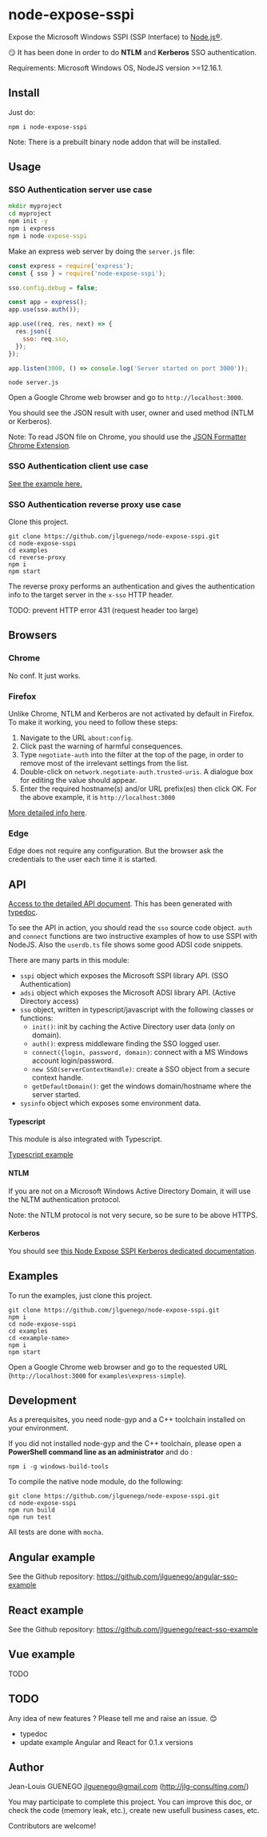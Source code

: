 # node-expose-sspi

Expose the Microsoft Windows SSPI (SSP Interface) to [Node.js®](https://nodejs.org/).

:smirk: It has been done in order to do **NTLM** and **Kerberos** SSO authentication.

Requirements: Microsoft Windows OS, NodeJS version >=12.16.1.

## Install

Just do:

```
npm i node-expose-sspi
```

Note: There is a prebuilt binary node addon that will be installed.

## Usage

### SSO Authentication server use case

```bat
mkdir myproject
cd myproject
npm init -y
npm i express
npm i node-expose-sspi
```

Make an express web server by doing the `server.js` file:

```js
const express = require('express');
const { sso } = require('node-expose-sspi');

sso.config.debug = false;

const app = express();
app.use(sso.auth());

app.use((req, res, next) => {
  res.json({
    sso: req.sso,
  });
});

app.listen(3000, () => console.log('Server started on port 3000'));
```

```
node server.js
```

Open a Google Chrome web browser and go to `http://localhost:3000`.

You should see the JSON result with user, owner and used method (NTLM or Kerberos).

Note: To read JSON file on Chrome, you should use the [JSON Formatter Chrome Extension](https://chrome.google.com/webstore/detail/json-formatter/bcjindcccaagfpapjjmafapmmgkkhgoa).

### SSO Authentication client use case

[See the example here.](./doc/use-case/client.md)

### SSO Authentication reverse proxy use case

Clone this project.

```
git clone https://github.com/jlguenego/node-expose-sspi.git
cd node-expose-sspi
cd examples
cd reverse-proxy
npm i
npm start
```

The reverse proxy performs an authentication and gives the authentication info to the target server in the `x-sso` HTTP header.

TODO: prevent HTTP error 431 (request header too large)

## Browsers

### Chrome

No conf. It just works.

### Firefox

Unlike Chrome, NTLM and Kerberos are not activated by default in Firefox. To make it working, you need to follow these steps:

1. Navigate to the URL `about:config`.
2. Click past the warning of harmful consequences.
3. Type `negotiate-auth` into the filter at the top of the page, in order to remove most of the irrelevant settings from the list.
4. Double-click on `network.negotiate-auth.trusted-uris`. A dialogue box for editing the value should appear.
5. Enter the required hostname(s) and/or URL prefix(es) then click OK. For the above example, it is `http://localhost:3000`

[More detailed info here](http://www.microhowto.info/howto/configure_firefox_to_authenticate_using_spnego_and_kerberos.html).

### Edge

Edge does not require any configuration. But the browser ask the credentials to the user each time it is started.

## API

[Access to the detailed API document](./doc/api/README.md). This has been generated with [typedoc](https://github.com/TypeStrong/typedoc).

To see the API in action, you should read the `sso` source code object. `auth` and `connect` functions are two instructive examples of how to use SSPI with NodeJS. Also the `userdb.ts` file shows some good ADSI code snippets.

There are many parts in this module:

- `sspi` object which exposes the Microsoft SSPI library API. (SSO Authentication)
- `adsi` object which exposes the Microsoft ADSI library API. (Active Directory access)
- `sso` object, written in typescript/javascript with the following classes or functions:
  - `init()`: init by caching the Active Directory user data (only on domain).
  - `auth()`: express middleware finding the SSO logged user.
  - `connect({login, password, domain)`: connect with a MS Windows account login/password.
  - `new SSO(serverContextHandle)`: create a SSO object from a secure context handle.
  - `getDefaultDomain()`: get the windows domain/hostname where the server started.
- `sysinfo` object which exposes some environment data.

#### Typescript

This module is also integrated with Typescript.

[Typescript example](./doc/typescript.md)

#### NTLM

If you are not on a Microsoft Windows Active Directory Domain, it will use the NLTM authentication protocol.

Note: the NTLM protocol is not very secure, so be sure to be above HTTPS.

#### Kerberos

You should see [this Node Expose SSPI Kerberos dedicated documentation](./doc/Kerberos.md).

## Examples

To run the examples, just clone this project.

```
git clone https://github.com/jlguenego/node-expose-sspi.git
npm i
cd node-expose-sspi
cd examples
cd <example-name>
npm i
npm start
```

Open a Google Chrome web browser and go to the requested URL (`http://localhost:3000` for `examples\express-simple`).

## Development

As a prerequisites, you need node-gyp and a C++ toolchain installed on your environment.

If you did not installed node-gyp and the C++ toolchain,
please open a **PowerShell command line as an administrator** and do :

```
npm i -g windows-build-tools
```

To compile the native node module, do the following:

```
git clone https://github.com/jlguenego/node-expose-sspi.git
cd node-expose-sspi
npm run build
npm run test
```

All tests are done with `mocha`.

## Angular example

See the Github repository:
https://github.com/jlguenego/angular-sso-example

## React example

See the Github repository:
https://github.com/jlguenego/react-sso-example

## Vue example

TODO

## TODO

Any idea of new features ? Please tell me and raise an issue. :blush:

- typedoc
- update example Angular and React for 0.1.x versions

## Author

Jean-Louis GUENEGO <jlguenego@gmail.com> (http://jlg-consulting.com/)

You may participate to complete this project. You can improve this doc, or check the code (memory leak, etc.), create new usefull business cases, etc.

Contributors are welcome!
